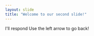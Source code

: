 ```yaml
---
layout: slide
title: "Welcome to our second slide!"
---
```

I'll respond
Use the left arrow to go back!

